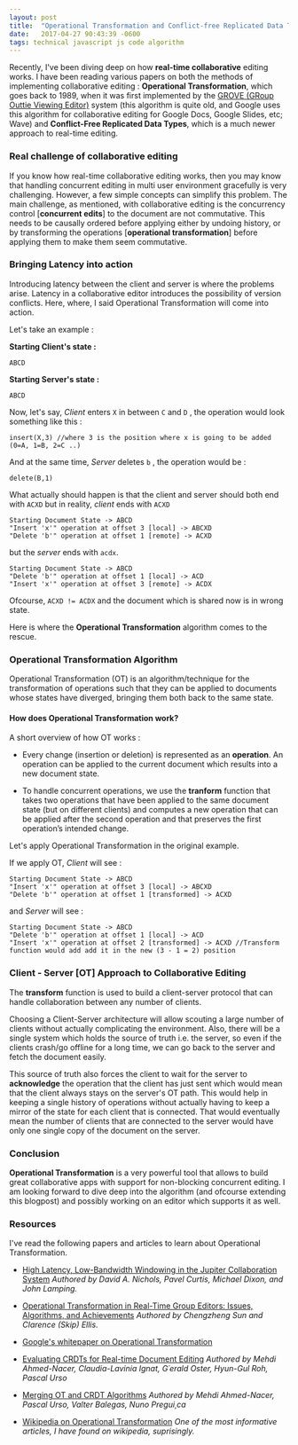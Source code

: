 ```yaml
---
layout: post
title:  "Operational Transformation and Conflict-free Replicated Data Types!"
date:   2017-04-27 90:43:39 -0600
tags: technical javascript js code algorithm 
---
```



Recently, I've been diving deep on how **real-time collaborative** editing works. I have been reading various papers on both the methods of implementing collaborative editing : **Operational Transformation**, which goes back to 1989, when it was first implemented by the [GROVE (GRoup Outtie Viewing Editor)](https://www.lri.fr/~mbl/ENS/CSCW/2012/papers/Ellis-SIGMOD89.pdf) system (this algorithm is quite old, and Google uses this algorithm for collaborative editing for Google Docs, Google Slides, etc; Wave) and **Conflict-Free Replicated Data Types**, which is a much newer approach to real-time editing. 

### Real challenge of collaborative editing

If you know how real-time collaborative editing works, then you may know that handling concurrent editing in multi user environment gracefully is very challenging. However, a few simple concepts can simplify this problem. The main challenge, as mentioned, with collaborative editing is the concurrency control [**concurrent edits**] to the document are not commutative. This needs to be causally ordered before applying either by undoing history, or by transforming the operations [**operational transformation**] before applying them to make them seem commutative.

### Bringing Latency into action

Introducing latency between the client and server is where the problems arise. Latency in a collaborative editor introduces the possibility of version conflicts. Here, where, I said Operational Transformation will come into action. 

Let's take an example :

**Starting Client's state :**

` ABCD `

**Starting Server's state :**

` ABCD `

Now, let's say, *Client* enters `X` in between `C` and `D` , the operation would look something like this :

`insert(X,3) //where 3 is the position where x is going to be added (0=A, 1=B, 2=C ..)`

And at the same time, *Server* deletes `b` , the operation would be :

`delete(B,1)`

What actually should happen is that the client and server should both end with ```ACXD``` but in reality, *client* ends with ```ACXD``` 

```
Starting Document State -> ABCD
"Insert 'x'" operation at offset 3 [local] -> ABCXD
"Delete 'b'" operation at offset 1 [remote] -> ACXD
```

but the *server* ends with ```acdx```. 

```
Starting Document State -> ABCD
"Delete 'b'" operation at offset 1 [local] -> ACD
"Insert 'x'" operation at offset 3 [remote] -> ACDX
```

Ofcourse, ```ACXD != ACDX``` and the document which is shared now is in wrong state.

Here is where the **Operational Transformation** algorithm comes to the rescue. 

### Operational Transformation Algorithm

Operational Transformation (OT) is an algorithm/technique for the transformation of operations such that they can be applied to documents whose states have diverged, bringing them both back to the same state.

#### How does Operational Transformation work?

A short overview of how OT works :

* Every change (insertion or deletion) is represented as an **operation**. An operation can be applied to the current document which results into a new document state.


* To handle concurrent operations, we use the **tranform** function that takes two operations that have been applied to the same document state (but on different clients) and computes a new operation that can be applied after the second operation and that preserves the first operation’s intended change. 

Let's apply Operational Transformation in the original example.

If we apply OT, *Client* will see :

```
Starting Document State -> ABCD
"Insert 'x'" operation at offset 3 [local] -> ABCXD
"Delete 'b'" operation at offset 1 [transformed] -> ACXD
```

and *Server* will see :

```
Starting Document State -> ABCD
"Delete 'b'" operation at offset 1 [local] -> ACD
"Insert 'x'" operation at offset 2 [transformed] -> ACXD //Transform function would add add it in the new (3 - 1 = 2) position 
```

### Client - Server [OT] Approach to Collaborative Editing


The **transform** function is used to build a client-server protocol that can handle collaboration between any number of clients.

Choosing a Client-Server architecture will allow scouting a large number of clients without actually complicating the environment. Also, there will be a single system which holds the source of truth i.e. the server, so even if the clients crash/go offline for a long time, we can go back to the server and fetch the document easily. 

This source of truth also forces the client to wait for the server to **acknowledge** the operation that the client has just sent which would mean that the client always stays on the server's OT path. This would help in keeping a single history of operations without actually having to keep a mirror of the state for each client that is connected. That would eventually mean the number of clients that are connected to the server would have only one single copy of the document on the server. 

### Conclusion

**Operational Transformation** is a very powerful tool that allows to build great collaborative apps with support for non-blocking concurrent editing. I am looking forward to dive deep into the algorithm (and ofcourse extending this blogpost) and possibly working on an editor which supports it as well. 


### Resources 

I've read the following papers and articles to learn about Operational Transformation.

* [High Latency, Low-Bandwidth Windowing in the Jupiter Collaboration System](http://lively-kernel.org/repository/webwerkstatt/projects/Collaboration/paper/Jupiter.pdf) *Authored by David A. Nichols, Pavel Curtis, Michael Dixon, and John Lamping.*


* [Operational Transformation in Real-Time Group Editors: Issues, Algorithms, and Achievements](http://citeseerx.ist.psu.edu/viewdoc/download?doi=10.1.1.53.933&rep=rep1&type=pdf) *Authored by Chengzheng Sun and Clarence (Skip) Ellis.*


* [Google's whitepaper on Operational Transformation](http://www.waveprotocol.org/whitepapers/operational-transform)


* [Evaluating CRDTs for Real-time Document Editing](https://hal.archives-ouvertes.fr/file/index/docid/629503/filename/doce63-ahmednacer.pdf) *Authored by Mehdi Ahmed-Nacer, Claudia-Lavinia Ignat, G´erald Oster, Hyun-Gul Roh, Pascal Urso*


* [Merging OT and CRDT Algorithms](https://hal.inria.fr/hal-00957167/document) *Authored by Mehdi Ahmed-Nacer, Pascal Urso, Valter Balegas, Nuno Pregui¸ca*


* [Wikipedia on Operational Transformation](https://en.wikipedia.org/wiki/Operational_transformation) *One of the most informative articles, I have found on wikipedia, suprisingly.*




